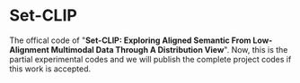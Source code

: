 # Set-CLIP
The offical code of "**Set-CLIP: Exploring Aligned Semantic From Low-Alignment Multimodal Data Through A Distribution View**". Now, this is the partial experimental codes and we will publish the complete project codes if this work is accepted. 

